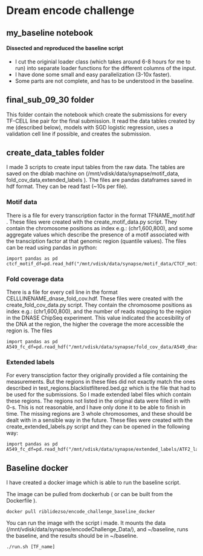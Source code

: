 # Dream encode challenge


## my_baseline notebook

#### Dissected and reproduced the baseline script

- I cut the originial loader class (which takes around 6-8 hours for me to run) into separate loader functions for the different columns of the input.
- I have done some small and easy parallelization (3-10x faster).
- Some parts are not complete, and has to be understood in the baseline.

## final_sub_09_30 folder

This folder contain the notebook which create the submissions for every TF-CELL line pair for the final submission. It read the data tables created by me (described below), models with SGD logistic regression, uses a validation cell line if possible, and creates the submission.

## create_data_tables folder

I made 3 scripts to create input tables from the raw data. The tables are saved on the dblab machine on (/mnt/vdisk/data/synapse/motif_data, fold_cov_data,extended_labels ). The files are pandas dataframes saved in hdf format. They can be read fast (~10s per file).

### Motif data

There is a file for every transcription factor in the format TFNAME_motif.hdf . These files were created with the create_motif_data.py script. They contain the chromosome positions as index e.g.: (chr1,600,800), and some aggregate values which describe the presence of a motif associated with the transciption factor at that genomic region (quantile values). The files can be read using pandas in python:

```
import pandas as pd
ctcf_motif_df=pd.read_hdf("/mnt/vdisk/data/synapse/motif_data/CTCF_motif.hdf","motif")
```

### Fold coverage data

There is a file for every cell line in the format CELLLINENAME_dnase_fold_cov.hdf. These files were created with the create_fold_cov_data.py script. They contain the chromosome positions as index e.g.: (chr1,600,800), and the number of reads mapping to the region in the DNASE ChipSeq experiment. This value indicated the accesibility of the DNA at the region, the higher the coverage the more accessible the region is. The files

```
import pandas as pd
A549_fc_df=pd.read_hdf("/mnt/vdisk/data/synapse/fold_cov_data/A549_dnase_fold_cov.hdf","dnase_fold_cov")
```

### Extended labels

For every transciption factor they originally provided a file containing the measurements. But the regions in these files did not exactly match the ones described in test_regions.blacklistfiltered.bed.gz which is the file that had to be used for the submissions. So I made extended label files which contain these regions. The regions not listed in the original data were filled in with 0-s. This is not reasonable, and I have only done it to be able to finish in time. The missing regions are 3 whole chromosomes, and these should be dealt with in a sensible way in the future. These files were created with the create_extended_labels.py script and they can be opened in the following way:

```
import pandas as pd
A549_fc_df=pd.read_hdf("/mnt/vdisk/data/synapse/extended_labels/ATF2_labels.hdf","labels")
```

## Baseline docker
I have created a docker image which is able to run the baseline script. 

The image can be pulled from dockerhub ( or can be built from the Dockerfile ).

```docker pull riblidezso/encode_challenge_baseline_docker```

You can run the image with the script i made. It mounts the data (/mnt/vdisk/data/synapse/encodeChallenge_Data/), and ~/baseline, runs the baseline, and the results should be in ~/baseline.

```./run.sh [TF_name]```
